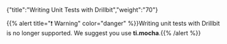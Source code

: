 {"title":"Writing Unit Tests with Drillbit","weight":"70"}

{{% alert title="❗️ Warning" color="danger" %}}Writing unit tests with Drillbit is no longer supported. We suggest you use **ti.mocha**.{{% /alert %}}
